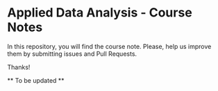 # Applied Data Analysis - Course Notes

In this repository, you will find the course note. Please, help us improve them by submitting issues and Pull Requests. 

Thanks!
 
** To be updated **
